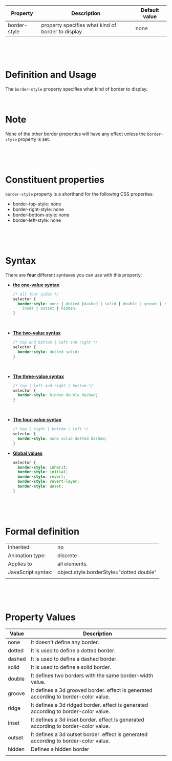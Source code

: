 | Property     | Description                                       | Default value |
| ------------ | ------------------------------------------------- | ------------- |
| border-style | property specifies what kind of border to display | none          |

&nbsp;

&nbsp;

# Definition and Usage

The `border-style` property specifies what kind of border to display.

&nbsp;

# Note

None of the other border properties will have any effect unless the `border-style` property is set.

&nbsp;

&nbsp;

# Constituent properties

`border-style` property is a shorthand for the following CSS properties:

- border-top-style: none
- border-right-style: none
- border-bottom-style: none
- border-left-style: none

&nbsp;

&nbsp;

# Syntax

There are **four** different syntaxes you can use with this property:

- <u>**the one-value syntax**</u>

  ```css
  /* all four sides */
  selector {
    border-style: none | dotted |dashed | solid | double | groove | ridge |
      inset | outset | hidden;
  }
  ```

&nbsp;

- <u>**The two-value syntax**</u>

  ```css
  /* top and bottom | left and right */
  selector {
    border-style: dotted solid;
  }
  ```

&nbsp;

- <u>**The three-value syntax**</u>

  ```css
  /* top | left and right | bottom */
  selector {
    border-style: hidden double dashed;
  }
  ```

&nbsp;

- <u>**The four-value syntax**</u>

  ```css
  /* top | right | bottom | left */
  selector {
    border-style: none solid dotted dashed;
  }
  ```

- <u> **Global values**</u>

  ```css
  selector {
    border-style: inherit;
    border-style: initial;
    border-style: revert;
    border-style: revert-layer;
    border-style: unset;
  }
  ```

&nbsp;

&nbsp;

# Formal definition

|                    |                                          |
| ------------------ | ---------------------------------------- |
| Inherited:         | no                                       |
| Animation type:    | discrete                                 |
| Applies to         | all elements.                            |
| JavaScript syntax: | object.style.borderStyle="dotted double" |
|                    |                                          |

&nbsp;

&nbsp;

# Property Values

| Value  | Description                                                                          |
| ------ | ------------------------------------------------------------------------------------ |
| none   | It doesn't define any border.                                                        |
| dotted | It is used to define a dotted border.                                                |
| dashed | It is used to define a dashed border.                                                |
| solid  | It is used to define a solid border.                                                 |
| double | It defines two borders wIth the same border-width value.                             |
| groove | It defines a 3d grooved border. effect is generated according to border-color value. |
| ridge  | It defines a 3d ridged border. effect is generated according to border-color value.  |
| inset  | It defines a 3d inset border. effect is generated according to border-color value.   |
| outset | It defines a 3d outset border. effect is generated according to border-color value.  |
| hidden | Defines a hidden border                                                              |
|        |                                                                                      |
